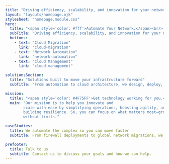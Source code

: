```yaml
---
title: "Driving efficiency, scalability, and innovation for your network operations."
layout: "layouts/homepage.njk"
stylesheet: "homepage.module.css"
hero:
  title: "<span style='color: #fff'>Automate Your Network.</span><br/> Unlock the Cloud."
  subTitle: "Driving efficiency, scalability, and innovation for your network operations."
  buttons:
    - text: "Cloud Migration"
      link: "cloud-migration"
    - text: "Network Automation"
      link: "network-automation"
    - text: "Cloud Management"
      link: "cloud-management"

solutionsSection:
  title: "Solutions built to move your infrastructure forward"
  subTitle: "From automation to cloud architecture, we design, deploy, and scale systems that reduce friction and deliver lasting impact."

mission:
  title: "<span style='color: #4F75FF'>Get technology working for you.</span>"
  main: "Our mission is to help you innovate and
        scale with ease by simplifying operations, boosting agility, and
        building resilience. So, you can focus on what matters most—growing
        without limits."

caseStudies:
  title: We automate the complex so you can move faster
  subtitle: From firewall deployments to global network migrations, we’ve saved teams hundreds of hours through automation, infrastructure as code, and self-service tools.

prefooter:
  title: Talk to us
  subtitle: Contact us to discuss your goals and how we can help.
---
```

